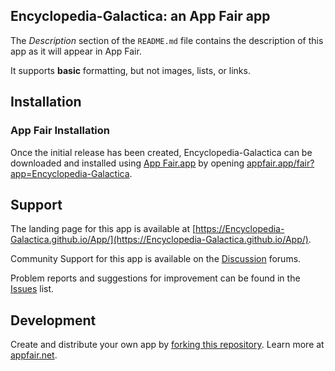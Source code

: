 ## Encyclopedia-Galactica: an App Fair app

The _Description_ section of the `README.md` file contains the description
of this app as it will appear in App Fair.

It supports **basic** formatting, but not images, lists, or links.

## Installation

### App Fair Installation

Once the initial release has been created,
Encyclopedia-Galactica can be downloaded and installed using
[App Fair.app](https://www.appfair.app)
by opening
[appfair.app/fair?app=Encyclopedia-Galactica](https://appfair.app/fair?app=Encyclopedia-Galactica).

## Support

The landing page for this app is available at
[https://Encyclopedia-Galactica.github.io/App/](https://Encyclopedia-Galactica.github.io/App/).

Community Support for this app is available on the
[Discussion](../../discussions) forums.

Problem reports and suggestions for improvement can be found in the
[Issues](../../issues) list.

## Development

Create and distribute your own app by
[forking this repository](../../fork).
Learn more at [appfair.net](https://appfair.net).
